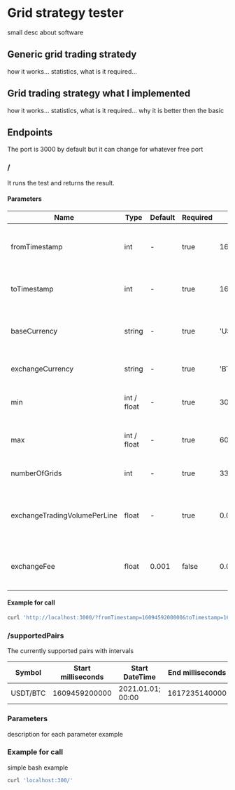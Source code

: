 # Grid strategy tester

small desc about software

## Generic grid trading stratedy
how it works...
statistics, what is it required...

## Grid trading strategy what I implemented
how it works...
statistics, what is it required...
why it is better then the basic

## Endpoints

The port is 3000 by default but it can change for whatever free port

### /
It runs the test and returns the result.

#### Parameters

|            Name              |     Type    | Default | Required |     Example   |                       Description                        |
| ---------------------------- | ----------- | ------- | -------- | ------------- | -------------------------------------------------------- |
| fromTimestamp                |     int     |    -    |   true   | 1609459200000 | starting time in millis of the time interval             |
| toTimestamp                  |     int     |    -    |   true   | 1617235140000 | ending time in millis of the time interval               |
| baseCurrency                 |    string   |    -    |   true   |     'USDT'    | the currency where the profit will save                  |
| exchangeCurrency             |    string   |    -    |   true   |     'BTC'     | the other currency for trading                           |
| min                          | int / float |    -    |   true   |     30000     | the lowest price of the grid; the bottom line            |
| max                          | int / float |    -    |   true   |     60000     | the highest price of the grid; the top line              |
| numberOfGrids                |     int     |    -    |   true   |       33      | number of lines in the grid                              |
| exchangeTradingVolumePerLine |    float    |    -    |   true   |      0.01     | the exchange trading volume for each grid line           |
| exchangeFee                  |    float    |  0.001  |   false  |     0.001     | the fee of the various exchanges; the binance is default |

#### Example for call
```bash
curl 'http://localhost:3000/?fromTimestamp=1609459200000&toTimestamp=1617235140000&baseCurrency=USDT&exchangeCurrency=BTC&min=30000&max=60000&numberOfGrids=33&exchangeTradingVolumePerLine=0.01&exchangeFee=0.001'
```

### /supportedPairs

The currently supported pairs with intervals

|  Symbol  | Start milliseconds |   Start DateTime  |  End milliseconds |    End DateTime   |
| -------- | ------------------ | ----------------- | ----------------- | ----------------- |
| USDT/BTC |    1609459200000   | 2021.01.01; 00:00 |    1617235140000  | 2021.03.31; 23:59 |

### Parameters
description for each parameter
example

### Example for call
simple bash example

```bash
curl 'localhost:300/'
```
